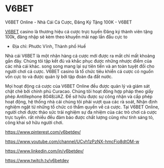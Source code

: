 # V6BET

V6BET Online - Nhà Cái Cá Cược, Đăng Ký Tặng 100K - V6BET

[V6BET](https://v6bet.dev/) casino là thương hiệu cá cược trực tuyến Đăng ký thành viên tặng 100k, đăng nhập sẽ kèm theo khuyến mãi nạp lần đầu cực to

- Địa chỉ: Phước Vĩnh, Thành phố Huế

Nhà cái V6BET là một nhãn hàng cá cược mới được ra mắt chỉ mất khoảng gần đây. Chúng tôi tập kết đủ và khắc phục được những nhược điểm của các nhà cái khác. song song mang lại sự tiên tiến và an toàn tuyệt đối cho người chơi cá cược. V6BET casino là tổ chức tiêu khiển cá cược có nguồn vốn cực to và được quản lý bởi tập đoàn đa đất nước.

Mọi hoạt động cá cược của V6BET Online đều được quản lý và giám sát chặt chẽ bởi chính phủ Curacao. Chúng tôi hoạt đông hợp pháp theo giấy phép Antillephone 8048/JAZ. Để sở hữu được sự công nhận và cấp phép hoạt động, hệ thống nhà cái chúng tôi phải vượt qua các rà soát, Nhận định nghiệm ngặt từ những tổ chức có thẩm quyền về cá cược. Tại V6BET Online, người chơi được thảo sức trải nghiệm sự đa nhiệm của các trò chơi cá cược trực tuyến. rất nhiều đều đảm bảo được chất lượng cũng như tính sáng tỏ, công khai sở hữu người chơi.

https://www.pinterest.com/v6betdev/

https://www.youtube.com/channel/UCvh1zPzNX-hmcFio8dtOM-w

https://www.linkedin.com/in/v6betdev/

https://www.twitch.tv/v6betdev
